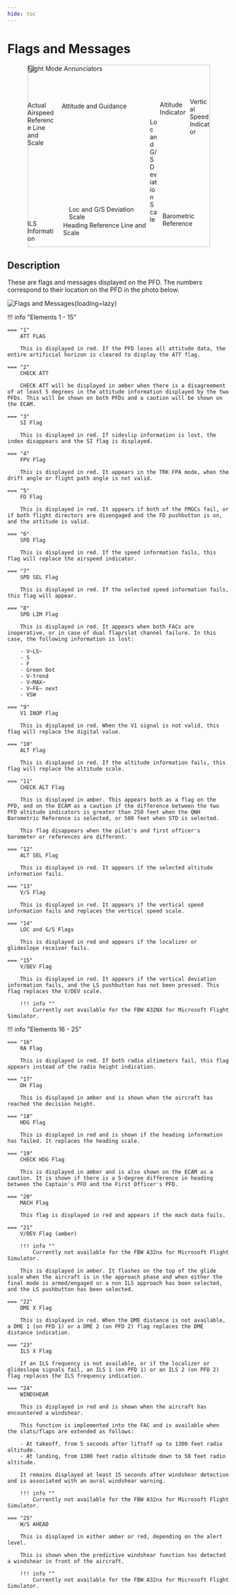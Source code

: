 ```yaml
---
hide: toc
---
```


<link rel="stylesheet" href="../../../../stylesheets/pfd-interactive.css">

# Flags and Messages

<div style="position: relative; width: 413px; height: auto; margin-left: auto;  margin-right: auto;">
    <img src="/pilots-corner/assets/a32nx-briefing/pfd/pfd-small.png" style="width: 413px; height: auto;">
    <a href="/pilots-corner/a32nx-briefing/pfd/fma/">               <div class="imagemap" style="position: absolute; left:     0%; top:     0%; width:   100%; height: 15.00%;"><span class="imagemapname">Flight Mode Annunciators</span></div></a>
    <a href="/pilots-corner/a32nx-briefing/pfd/altitude-indicator/"><div class="imagemap" style="position: absolute; left: 72.60%; top: 20.00%; width: 16.00%; height: 58.00%;"><span class="imagemapname">Altitude Indicator</span></div></a>
    <a href="/pilots-corner/a32nx-briefing/pfd/vertical-speed/">    <div class="imagemap" style="position: absolute; left: 89.00%; top: 18.15%; width: 11.00%; height: 64.20%;"><span class="imagemapname">Vertical Speed Indicator</span></div></a>
    <a href="/pilots-corner/a32nx-briefing/pfd/baro-ref/">          <div class="imagemap" style="position: absolute; left: 74.04%; top: 81.00%; width: 19.44%; height:   5.8%;"><span class="imagemapname">Barometric Reference</span></div></a>
    <a href="/pilots-corner/a32nx-briefing/pfd/artificial-horizon/"><div class="imagemap" style="position: absolute; left: 18.74%; top: 20.62%; width: 48.81%; height: 56.68%;"><span class="imagemapname">Attitude and Guidance</span></div></a>
    <a href="/pilots-corner/a32nx-briefing/pfd/speedtape/">         <div class="imagemap" style="position: absolute; left:     0%; top: 20.17%; width: 15.35%; height: 57.86%;"><span class="imagemapname">Actual Airspeed Reference Line and Scale</span></div></a>
    <a href="/pilots-corner/a32nx-briefing/pfd/heading-ref/">       <div class="imagemap" style="position: absolute; left: 19.58%; top: 86.09%; width: 47.48%; height: 12.17%;"><span class="imagemapname">Heading Reference Line and Scale</span></div></a>
    <a href="/pilots-corner/a32nx-briefing/pfd/ils-indicator/">     <div class="imagemap" style="position: absolute; left: 22.70%; top: 77.40%; width: 42.88%; height:  5.34%;"><span class="imagemapname">Loc and G/S Deviation Scale</span></div></a>
    <a href="/pilots-corner/a32nx-briefing/pfd/ils-indicator/">     <div class="imagemap" style="position: absolute; left: 67.10%; top: 29.41%; width:  4.01%; height: 41.10%;"><span class="imagemapname">Loc and G/S Deviation Scale</span></div></a>
    <a href="/pilots-corner/a32nx-briefing/pfd/ils-indicator/">     <div class="imagemap" style="position: absolute; left:     0%; top: 85.00%; width: 16.00%; height: 13.00%;"><span class="imagemapname">ILS Information</span></div></a>
</div>


## Description

These are flags and messages displayed on the PFD. The numbers correspond to their location on the PFD in the photo below.

![Flags and Messages](../../assets/a32nx-briefing/pfd/pfdflags.png "Flags and Messages"){loading=lazy}

<div class="grid cards" markdown>

!!! info "Elements 1 - 15"

    === "1"
        ATT FLAG
    
        This is displayed in red. If the PFD loses all attitude data, the entire artificial horizon is cleared to display the ATT flag.
    
    === "2"
        CHECK ATT
    
        CHECK ATT will be displayed in amber when there is a disagreement of at least 5 degrees in the attitude information displayed by the two PFDs. This will be shown on both PFDs and a caution will be shown on the ECAM.
    
    === "3"
        SI Flag
    
        This is displayed in red. If sideslip information is lost, the index disappears and the SI flag is displayed.
    
    === "4"
        FPV Flag
    
        This is displayed in red. It appears in the TRK FPA mode, when the drift angle or flight path angle is not valid.
    
    === "5"
        FD Flag
    
        This is displayed in red. It appears if both of the FMGCs fail, or if both flight directors are disengaged and the FD pushbutton is on, and the attitude is valid.
    
    === "6"
        SPD Flag
    
        This is displayed in red. If the speed information fails, this flag will replace the airspeed indicator.
    
    === "7"
        SPD SEL Flag
    
        This is displayed in red. If the selected speed information fails, this flag will appear.
    
    === "8"
        SPD LIM Flag
    
        This is displayed in red. It appears when both FACs are inoperative, or in case of dual flap/slat channel failure. In this case, the following information is lost:
        
        - V~LS~
        - S
        - F
        - Green Dot
        - V-trend
        - V~MAX~
        - V~FE~ next
        - VSW
    
    === "9"
        V1 INOP Flag
    
        This is displayed in red. When the V1 signal is not valid, this flag will replace the digital value.
    
    === "10"
        ALT Flag
    
        This is displayed in red. If the altitude information fails, this flag will replace the altitude scale.
    
    === "11"
        CHECK ALT Flag
    
        This is displayed in amber. This appears both as a flag on the PFD, and on the ECAM as a caution if the difference between the two PFD altitude indicators is greater than 250 feet when the QNH Barometric Reference is selected, or 500 feet when STD is selected.
        
        This flag disappears when the pilot's and first officer's barometer or references are different.
    
    === "12"
        ALT SEL Flag
    
        This is displayed in red. It appears if the selected altitude information fails.
    
    === "13"
        V/S Flag
    
        This is displayed in red. It appears if the vertical speed information fails and replaces the vertical speed scale.
    
    === "14"
        LOC and G/S Flags
    
        This is displayed in red and appears if the localizer or glideslope receiver fails.
    
    === "15"
        V/DEV Flag
    
        This is displayed in red. It appears if the vertical deviation information fails, and the LS pushbutton has not been pressed. This flag replaces the V/DEV scale.
        
        !!! info ""
            Currently not available for the FBW A32NX for Microsoft Flight Simulator.

!!! info "Elements 16 - 25"

    === "16"
        RA Flag
    
        This is displayed in red. If both radio altimeters fail, this flag appears instead of the radio height indication.
    
    === "17"
        DH Flag
    
        This is displayed in amber and is shown when the aircraft has reached the decision height.
    
    === "18"
        HDG Flag
    
        This is displayed in red and is shown if the heading information has failed. It replaces the heading scale.
    
    === "19"
        CHECK HDG Flag
    
        This is displayed in amber and is also shown on the ECAM as a caution. It is shown if there is a 5-degree difference in heading between the Captain's PFD and the First Officer's PFD.
    
    === "20"
        MACH Flag
    
        This flag is displayed in red and appears if the mach data fails.
    
    === "21"
        V/DEV Flag (amber)
    
        !!! info ""
            Currently not available for the FBW A32nx for Microsoft Flight Simulator.
        
        This is displayed in amber. It flashes on the top of the glide scale when the aircraft is in the approach phase and when either the final mode is armed/engaged or a non ILS approach has been selected, and the LS pushbutton has been selected.
    
    === "22"
        DME X Flag
    
        This is displayed in red. When the DME distance is not available, a DME 1 (on PFD 1) or a DME 2 (on PFD 2) flag replaces the DME distance indication.
    
    === "23"
        ILS X Flag
    
        If an ILS frequency is not available, or if the localizer or glideslope signals fail, an ILS 1 (on PFD 1) or an ILS 2 (on PFD 2) flag replaces the ILS frequency indication.
    
    === "24"
        WINDSHEAR
    
        This is displayed in red and is shown when the aircraft has encountered a windshear.
        
        This function is implemented into the FAC and is available when the slats/flaps are extended as follows:
        
        - At takeoff, from 5 seconds after liftoff up to 1300 feet radio altitude.
        - At landing, from 1300 feet radio altitude down to 50 feet radio altitude.
        
        It remains displayed at least 15 seconds after windshear detection and is associated with an aural windshear warning.
        
        !!! info ""
            Currently not available for the FBW A32nx for Microsoft Flight Simulator.
    
    === "25"
        W/S AHEAD
    
        This is displayed in either amber or red, depending on the alert level.
    
        This is shown when the predictive windshear function has detected a windshear in front of the aircraft.
        
        !!! info ""
            Currently not available for the FBW A32nx for Microsoft Flight Simulator.

</div>